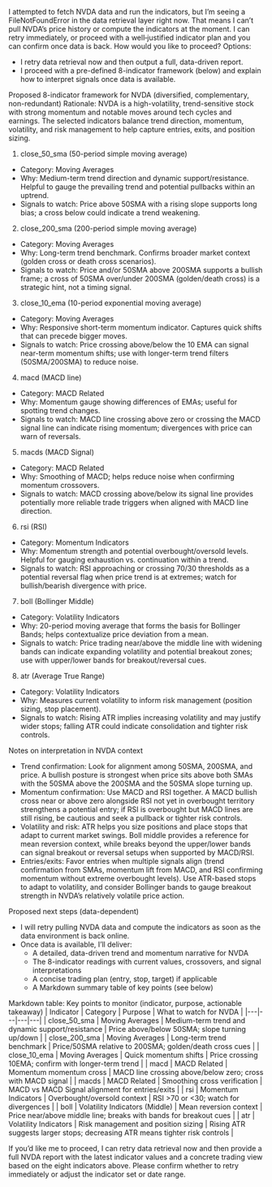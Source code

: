 I attempted to fetch NVDA data and run the indicators, but I’m seeing a FileNotFoundError in the data retrieval layer right now. That means I can’t pull NVDA’s price history or compute the indicators at the moment. I can retry immediately, or proceed with a well‑justified indicator plan and you can confirm once data is back. How would you like to proceed? Options:
- I retry data retrieval now and then output a full, data-driven report.
- I proceed with a pre-defined 8-indicator framework (below) and explain how to interpret signals once data is available.

Proposed 8-indicator framework for NVDA (diversified, complementary, non-redundant)
Rationale: NVDA is a high-volatility, trend-sensitive stock with strong momentum and notable moves around tech cycles and earnings. The selected indicators balance trend direction, momentum, volatility, and risk management to help capture entries, exits, and position sizing.

1) close_50_sma (50-period simple moving average)
- Category: Moving Averages
- Why: Medium-term trend direction and dynamic support/resistance. Helpful to gauge the prevailing trend and potential pullbacks within an uptrend.
- Signals to watch: Price above 50SMA with a rising slope supports long bias; a cross below could indicate a trend weakening.

2) close_200_sma (200-period simple moving average)
- Category: Moving Averages
- Why: Long-term trend benchmark. Confirms broader market context (golden cross or death cross scenarios).
- Signals to watch: Price and/or 50SMA above 200SMA supports a bullish frame; a cross of 50SMA over/under 200SMA (golden/death cross) is a strategic hint, not a timing signal.

3) close_10_ema (10-period exponential moving average)
- Category: Moving Averages
- Why: Responsive short-term momentum indicator. Captures quick shifts that can precede bigger moves.
- Signals to watch: Price crossing above/below the 10 EMA can signal near-term momentum shifts; use with longer-term trend filters (50SMA/200SMA) to reduce noise.

4) macd (MACD line)
- Category: MACD Related
- Why: Momentum gauge showing differences of EMAs; useful for spotting trend changes.
- Signals to watch: MACD line crossing above zero or crossing the MACD signal line can indicate rising momentum; divergences with price can warn of reversals.

5) macds (MACD Signal)
- Category: MACD Related
- Why: Smoothing of MACD; helps reduce noise when confirming momentum crossovers.
- Signals to watch: MACD crossing above/below its signal line provides potentially more reliable trade triggers when aligned with MACD line direction.

6) rsi (RSI)
- Category: Momentum Indicators
- Why: Momentum strength and potential overbought/oversold levels. Helpful for gauging exhaustion vs. continuation within a trend.
- Signals to watch: RSI approaching or crossing 70/30 thresholds as a potential reversal flag when price trend is at extremes; watch for bullish/bearish divergence with price.

7) boll (Bollinger Middle)
- Category: Volatility Indicators
- Why: 20-period moving average that forms the basis for Bollinger Bands; helps contextualize price deviation from a mean.
- Signals to watch: Price trading near/above the middle line with widening bands can indicate expanding volatility and potential breakout zones; use with upper/lower bands for breakout/reversal cues.

8) atr (Average True Range)
- Category: Volatility Indicators
- Why: Measures current volatility to inform risk management (position sizing, stop placement).
- Signals to watch: Rising ATR implies increasing volatility and may justify wider stops; falling ATR could indicate consolidation and tighter risk controls.

Notes on interpretation in NVDA context
- Trend confirmation: Look for alignment among 50SMA, 200SMA, and price. A bullish posture is strongest when price sits above both SMAs with the 50SMA above the 200SMA and the 50SMA slope turning up.
- Momentum confirmation: Use MACD and RSI together. A MACD bullish cross near or above zero alongside RSI not yet in overbought territory strengthens a potential entry; if RSI is overbought but MACD lines are still rising, be cautious and seek a pullback or tighter risk controls.
- Volatility and risk: ATR helps you size positions and place stops that adapt to current market swings. Boll middle provides a reference for mean reversion context, while breaks beyond the upper/lower bands can signal breakout or reversal setups when supported by MACD/RSI.
- Entries/exits: Favor entries when multiple signals align (trend confirmation from SMAs, momentum lift from MACD, and RSI confirming momentum without extreme overbought levels). Use ATR-based stops to adapt to volatility, and consider Bollinger bands to gauge breakout strength in NVDA’s relatively volatile price action.

Proposed next steps (data-dependent)
- I will retry pulling NVDA data and compute the indicators as soon as the data environment is back online.
- Once data is available, I’ll deliver:
  - A detailed, data-driven trend and momentum narrative for NVDA
  - The 8-indicator readings with current values, crossovers, and signal interpretations
  - A concise trading plan (entry, stop, target) if applicable
  - A Markdown summary table of key points (see below)

Markdown table: Key points to monitor (indicator, purpose, actionable takeaway)
| Indicator | Category | Purpose | What to watch for NVDA |
|---|---|---|---|
| close_50_sma | Moving Averages | Medium-term trend and dynamic support/resistance | Price above/below 50SMA; slope turning up/down |
| close_200_sma | Moving Averages | Long-term trend benchmark | Price/50SMA relative to 200SMA; golden/death cross cues |
| close_10_ema | Moving Averages | Quick momentum shifts | Price crossing 10EMA; confirm with longer-term trend |
| macd | MACD Related | Momentum momentum cross | MACD line crossing above/below zero; cross with MACD signal |
| macds | MACD Related | Smoothing cross verification | MACD vs MACD Signal alignment for entries/exits |
| rsi | Momentum Indicators | Overbought/oversold context | RSI >70 or <30; watch for divergences |
| boll | Volatility Indicators (Middle) | Mean reversion context | Price near/above middle line; breaks with bands for breakout cues |
| atr | Volatility Indicators | Risk management and position sizing | Rising ATR suggests larger stops; decreasing ATR means tighter risk controls |

If you’d like me to proceed, I can retry data retrieval now and then provide a full NVDA report with the latest indicator values and a concrete trading view based on the eight indicators above. Please confirm whether to retry immediately or adjust the indicator set or date range.